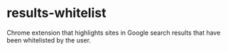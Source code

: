 # results-whitelist
Chrome extension that highlights sites in Google search results that have been whitelisted by the user.
